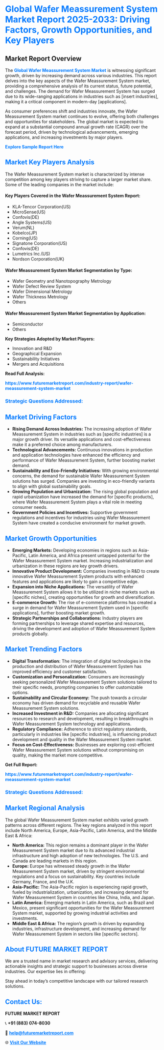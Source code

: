 <h1 style="color: #007BFF;">Global Wafer Meassurement System Market Report 2025-2033: Driving Factors, Growth Opportunities, and Key Players</h1>

<section id="overview">
<h2>Market Report Overview</h2>
<p>The <a href="https://www.futuremarketreport.com/industry-report/wafer-meassurement-system-market" style="color: #007BFF; text-decoration: none;"><strong>Global Wafer Meassurement System Market</strong></a> is witnessing significant growth, driven by increasing demand across various industries. This report delves into the key aspects of the Wafer Meassurement System market, providing a comprehensive analysis of its current status, future potential, and challenges. The demand for Wafer Meassurement System has surged due to its wide-ranging applications in industries such as [insert industries], making it a critical component in modern-day [applications].</p>
<p>As consumer preferences shift and industries innovate, the Wafer Meassurement System market continues to evolve, offering both challenges and opportunities for stakeholders. The global market is expected to expand at a substantial compound annual growth rate (CAGR) over the forecast period, driven by technological advancements, emerging applications, and increasing investments by major players.</p>
</section>

<section id="overview">
<p><a href="https://www.futuremarketreport.com/request-sample/reportId=101792" style="color: #007BFF; text-decoration: none;"><strong>Explore Sample Report Here</strong></a></p>
</section>

<section id="key-players">
<h2 style="color: #007BFF;">Market Key Players Analysis</h2>
<p>The Wafer Meassurement System market is characterized by intense competition among key players striving to capture a larger market share. Some of the leading companies in the market include:</p>
<h4>Key Players Covered in the Wafer Meassurement System Report:</h4>
<ul><li>KLA-Tencor Corporation(US)</li><li>MicroSense(US)</li><li>Confovis(DE)</li><li>Angle Systems(US)</li><li>Verum(NL)</li><li>Kobelco(JP)</li><li>Corning(US)</li><li>Signatone Corporation(US)</li><li>Confovis(DE)</li><li>Lumetrics Inc.(US)</li><li>Nordson Corporation(UK)</li></ul>
<h4>Wafer Meassurement System Market Segmentation by Type:</h4>
<ul><li>Wafer Geometry and Nanotopography Metrology</li><li>Wafer Defect Review System</li><li>Wafer Dimensional Metrology</li><li>Wafer Thickness Metrology</li><li>Others</li></ul>

<h4>Wafer Meassurement System Market Segmentation by Application:</h4>
<ul><li>Semiconductor</li><li>Others</li></ul>
<p><strong>Key Strategies Adopted by Market Players:</strong></p>
<ul>
<li>Innovation and R&D</li>
<li>Geographical Expansion</li>
<li>Sustainability Initiatives</li>
<li>Mergers and Acquisitions</li>
</ul>
</section>

<section>
<p><strong>Read Full Analysis: </strong></p><a href="https://www.futuremarketreport.com/industry-report/wafer-meassurement-system-market" style="color: #007BFF; text-decoration: none;"><strong>https://www.futuremarketreport.com/industry-report/wafer-meassurement-system-market</strong></a>
<h3 style="color: #007BFF;">Strategic Questions Addressed:</h3>
</section>

<section id="driving-factors">
<h2 style="color: #007BFF;">Market Driving Factors</h2>
<ul>
<li><strong>Rising Demand Across Industries:</strong> The increasing adoption of Wafer Meassurement System in industries such as [specific industries] is a major growth driver. Its versatile applications and cost-effectiveness make it a preferred choice among manufacturers.</li>
<li><strong>Technological Advancements:</strong> Continuous innovations in production and application technologies have enhanced the efficiency and performance of Wafer Meassurement System, further boosting market demand.</li>
<li><strong>Sustainability and Eco-Friendly Initiatives:</strong> With growing environmental concerns, the demand for sustainable Wafer Meassurement System solutions has surged. Companies are investing in eco-friendly variants to align with global sustainability goals.</li>
<li><strong>Growing Population and Urbanization:</strong> The rising global population and rapid urbanization have increased the demand for [specific products], where Wafer Meassurement System plays a vital role in meeting consumer needs.</li>
<li><strong>Government Policies and Incentives:</strong> Supportive government regulations and incentives for industries using Wafer Meassurement System have created a conducive environment for market growth.</li>
</ul>
</section>

<section id="growth-opportunities">
<h2 style="color: #007BFF;">Market Growth Opportunities</h2>
<ul>
<li><strong>Emerging Markets:</strong> Developing economies in regions such as Asia-Pacific, Latin America, and Africa present untapped potential for the Wafer Meassurement System market. Increasing industrialization and urbanization in these regions are key growth drivers.</li>
<li><strong>Innovative Product Development:</strong> Companies investing in R&D to create innovative Wafer Meassurement System products with enhanced features and applications are likely to gain a competitive edge.</li>
<li><strong>Expansion into Niche Applications:</strong> The versatility of Wafer Meassurement System allows it to be utilized in niche markets such as [specific niches], creating opportunities for growth and diversification.</li>
<li><strong>E-commerce Growth:</strong> The rise of e-commerce platforms has created a surge in demand for Wafer Meassurement System used in [specific applications], further boosting market growth.</li>
<li><strong>Strategic Partnerships and Collaborations:</strong> Industry players are forming partnerships to leverage shared expertise and resources, driving the development and adoption of Wafer Meassurement System products globally.</li>
</ul>
</section>

<section id="trending-factors">
<h2 style="color: #007BFF;">Market Trending Factors</h2>
<ul>
<li><strong>Digital Transformation:</strong> The integration of digital technologies in the production and distribution of Wafer Meassurement System has improved efficiency and customer satisfaction.</li>
<li><strong>Customization and Personalization:</strong> Consumers are increasingly seeking personalized Wafer Meassurement System solutions tailored to their specific needs, prompting companies to offer customizable options.</li>
<li><strong>Sustainability and Circular Economy:</strong> The push towards a circular economy has driven demand for recyclable and reusable Wafer Meassurement System solutions.</li>
<li><strong>Increased Investment in R&D:</strong> Companies are allocating significant resources to research and development, resulting in breakthroughs in Wafer Meassurement System technology and applications.</li>
<li><strong>Regulatory Compliance:</strong> Adherence to strict regulatory standards, particularly in industries like [specific industries], is influencing product development and quality in the Wafer Meassurement System market.</li>
<li><strong>Focus on Cost-Effectiveness:</strong> Businesses are exploring cost-efficient Wafer Meassurement System solutions without compromising on quality, making the market more competitive.</li>
</ul>
</section>

<section>
<p><strong>Get Full Report: </strong></p><a href="https://www.futuremarketreport.com/industry-report/wafer-meassurement-system-market" style="color: #007BFF; text-decoration: none;"><strong>https://www.futuremarketreport.com/industry-report/wafer-meassurement-system-market</strong></a>
<h3 style="color: #007BFF;">Strategic Questions Addressed:</h3>
</section>


<section id="regional-analysis">
<h2 style="color: #007BFF;">Market Regional Analysis</h2>
<p>The global Wafer Meassurement System market exhibits varied growth patterns across different regions. The key regions analyzed in this report include North America, Europe, Asia-Pacific, Latin America, and the Middle East & Africa:</p>
<ul>
<li><strong>North America:</strong> This region remains a dominant player in the Wafer Meassurement System market due to its advanced industrial infrastructure and high adoption of new technologies. The U.S. and Canada are leading markets in this region.</li>
<li><strong>Europe:</strong> Europe has witnessed steady growth in the Wafer Meassurement System market, driven by stringent environmental regulations and a focus on sustainability. Key countries include Germany, France, and the U.K.</li>
<li><strong>Asia-Pacific:</strong> The Asia-Pacific region is experiencing rapid growth, fueled by industrialization, urbanization, and increasing demand for Wafer Meassurement System in countries like China, India, and Japan.</li>
<li><strong>Latin America:</strong> Emerging markets in Latin America, such as Brazil and Mexico, present significant opportunities for the Wafer Meassurement System market, supported by growing industrial activities and investments.</li>
<li><strong>Middle East & Africa:</strong> The region’s growth is driven by expanding industries, infrastructure development, and increasing demand for Wafer Meassurement System in sectors like [specific sectors].</li>
</ul>
</section>

<footer>
<h2 style="color: #007BFF;">About FUTURE MARKET REPORT</h2>
<p>We are a trusted name in market research and advisory services, delivering actionable insights and strategic support to businesses across diverse industries. Our expertise lies in offering:</p>

<p>Stay ahead in today’s competitive landscape with our tailored research solutions.</p>

<h2 style="color: #007BFF;">Contact Us:</h2>
<p><strong>FUTURE MARKET REPORT</strong></p>
<p>📞 <strong>+91 (883) 074-8030</strong></p>
<p>📧 <strong><a href="mailto:help@futuremarketreport.com" style="color: #007BFF;">help@futuremarketreport.com</a></strong></p>
<p>🌐 <strong><a href="https://www.futuremarketreport.com/" style="color: #007BFF;">Visit Our Website</a></strong></p>
</footer>
